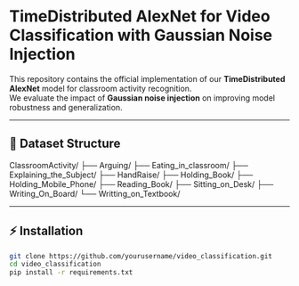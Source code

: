 # TimeDistributed AlexNet for Video Classification with Gaussian Noise Injection

This repository contains the official implementation of our **TimeDistributed AlexNet** model for classroom activity recognition.  
We evaluate the impact of **Gaussian noise injection** on improving model robustness and generalization.

---

## 📂 Dataset Structure
ClassroomActivity/
├── Arguing/
├── Eating_in_classroom/
├── Explaining_the_Subject/
├── HandRaise/
├── Holding_Book/
├── Holding_Mobile_Phone/
├── Reading_Book/
├── Sitting_on_Desk/
├── Writing_On_Board/
└── Writting_on_Textbook/


---

## ⚡ Installation
```bash
git clone https://github.com/yourusername/video_classification.git
cd video_classification
pip install -r requirements.txt
